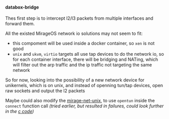 #### databox-bridge

Thes first step is to intercept l2/l3 packets from multiple interfaces and forward them.

All the existed MirageOS network io solutions may not seem to fit:

  - this compoment will be used inside a docker container, so `xen` is not good
  - `unix` and `ukvm`, `virtio` targets all use tap devices to do the network io, so for each container interface, there will be bridging and NATing, which will filter out the arp traffic and the ip traffic not targeting the same network

So for now, looking into the possibility of a new network device for unikernels, which is on unix, and instead of openning tun/tap devices, open raw sockets and output the l2 packets

Maybe could also modify the [mirage-net-unix](https://github.com/mirage/mirage-net-unix/blob/master/src/netif.ml#L58), to use `opentun` inside the `connect` function call *(tried earlier, but resulted in failures, could look further in the [c code](https://github.com/mirage/ocaml-tuntap/blob/master/lib/tuntap_stubs.c#L73))*
